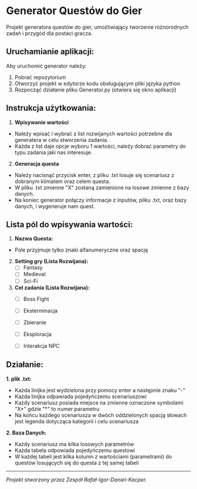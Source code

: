 # Generator Questów do Gier

Projekt generatora questów do gier, umożliwiający tworzenie różnorodnych zadań i przygód dla postaci gracza.

## Uruchamianie aplikacji:
Aby uruchomić generator należy:
1. Pobrać repozytorium
2. Otworzyć projekt w edytorze kodu obsługującym pliki języka python
3. Rozpocząć działanie pliku Generator.py (otwiera się okno aplikacji)

## Instrukcja użytkowania:

1. **Wpisywanie wartości**

- Należy wpisać i wybrać z list rozwijanych wartości potrzebne dla generatera w celu stworzenia zadania.
- Każda z list daje opcje wyboru 1 wartości, należy dobrać parametry do typu zadania jaki nas interesuje.

2. **Generacja questa**

- Należy nacisnąć przycisk enter, z pliku .txt losuje się scenariusz z dobranym klimatem oraz celem questa.
- W pliku .txt zmienne "X" zostaną zamienione na losowe zmienne z bazy danych.
- Na koniec generator połączy informacje z inputów, pliku .txt, oraz bazy danych, i wygeneruje nam quest.

## Lista pól do wpisywania wartości:

1. **Nazwa Questa:**

- Pole przyjmuje tylko znaki alfanumeryczne oraz spację

2. **Setting gry (Lista Rozwijana):**
   - [ ] Fantasy
   - [ ] Medieval
   - [ ] Sci-Fi

3. **Cel zadania (Lista Rozwijana):**
   - [ ] Boss Fight
   - [ ] Eksterminacja
   - [ ] Zbieranie
   - [ ] Eksploracja
   - [ ] Interakcja NPC


## Działanie:

**1. plik .txt:**
- Każda linijka jest wydzielona przy pomocy enter a następnie znaku "-"
- Każda linijka odpawiada pojedyńczemu scenariuszowi
- Każdy scenariusz posiada miejsce na zmienne oznaczone symbolami "X*" gdzie "*" to numer parametru
- Na końcu każdego scenariusza w dwóch oddzielonych spacją słowach jest legenda dotycząca kategorii i celu scenariusza

**2. Baza Danych:**
- Każdy scenariusz ma kilka losowych parametrów
- Każda tabela odpowiada pojedyńczemu questowi
- W każdej tabeli jest kilka kolumn z wartościami (parametrami) do questów losujących się do questa z tej samej tabeli

---

*Projekt stworzony przez Zespół Rafał-Igor-Daniel-Kacper.*
